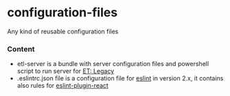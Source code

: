 # configuration-files
Any kind of reusable configuration files

### Content

- etl-server is a bundle with server configuration files and powershell script to run server for [ET: Legacy](https://github.com/etlegacy/etlegacy)
- .eslintrc.json file is a configuration file for [eslint](https://github.com/eslint/eslint) in version 2.x, it contains also rules for [eslint-plugin-react](https://github.com/yannickcr/eslint-plugin-react)
